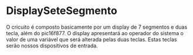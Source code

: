# DisplaySeteSegmento
O cricuito é composto basicamente por um display de 7 segmentos e duas tecla, além do pic16f877.
O display apresentará ao operador do sistema o valor de uma variável que será alterada pelas
duas teclas. Estas teclas serão nossos dispositivos de entrada.
